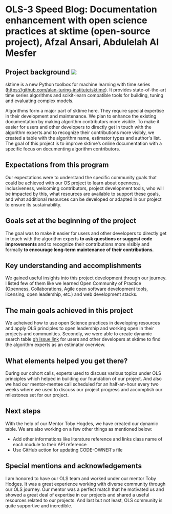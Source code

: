 # OLS-3 Speed Blog: Documentation enhancement with open science practices at sktime (open-source project), Afzal Ansari, Abdulelah Al Mesfer



## Project background ![](https://i.imgur.com/Ij3js3V.png)

sktime is a new Python toolbox for machine learning with time series (https://github.com/alan-turing-institute/sktime). It provides state-of-the-art time series algorithms and scikit-learn compatible tools for building, tuning and evaluating complex models.

Algorithms form a major part of sktime here. They require special expertise in their development and maintenance. We plan to enhance the existing documentation by making algorithm contributors more visible. 
To make it easier for users and other developers to directly get in touch with the algorithm experts and to recognize their contributions more visibly, we created a table with the algorithm name, estimator types and author's list.
The goal of this project is to improve sktime’s online documentation with a specific focus on documenting algorithm contributors.

## Expectations from this program

Our expectations were to understand the specific community goals that could be achieved with our OS project to learn about openness, inclusiveness, welcoming contributors, project development tools, who will be impacted by this, what resources are available to support these goals, and what additional resources can be developed or adapted in our project to ensure its sustainability.

## Goals set at the beginning of the project

The goal was to make it easier for users and other developers to directly get in touch with the algorithm experts **to ask questions or suggest code improvements** and to recognize their contributions more visibly and formally **to encourage long-term maintenance of their contributions**.

## Key understanding and accomplishments

We gained useful insights into this project development through our journey. I listed few of them like we learned Open Community of Practice (Openness, Collaborations, Agile open software development tools, licensing, open leadership, etc.) and web development stacks. 

## The main goals achieved in this project

We acheived how to use open Science practices in developing resources and apply OLS principles to open leadership and working open in their projects and communities.
Secondly, we were able to create dynamic search table [gh issue link](https://github.com/alan-turing-institute/sktime/issues/704) for users and other developers at sktime to find the algorithm experts as an estimator overview.

## What elements helped you get there?

During our cohort calls, experts used to discuss various topics under OLS principles which helped in building our foundation of our project.
And also we had our mentor-mentee call scheduled for an half-an-hour every two weeks where we used to discuss our project progress and accomplish our milestones set for our project. 


## Next steps
With the help of our Mentor Toby Hogdes, we have created our dynamic table. We are also working on a few other things as mentioned below:
* Add other informations like literature reference and links class name of each module to their API reference
* Use GitHub action for updating CODE-OWNER's file


## Special mentions and acknowledgements
I am honored to have our OLS team and worked under our mentor Toby Hodges. It was a great experience working with diverse community through our OLS journey. Our mentor was a perfect match that he motivated us and showed a great deal of expertise in our projects and shared a useful resources related to our projects. 
And last but not least, OLS community is quite supportive and incredible.
